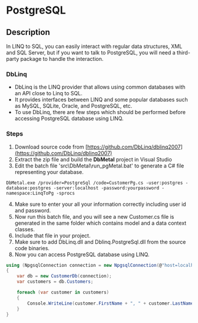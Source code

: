 # PostgreSQL

## Description

In LINQ to SQL, you can easily interact with regular data structures, XML and SQL Server, but if you want to talk to PostgreSQL, you will need a third-party package to handle the interaction.

### DbLinq

 - DbLinq is the LINQ provider that allows using common databases with an API close to Linq to SQL. 
 - It provides interfaces between LINQ and some popular databases such as MySQL, SQLite, Oracle, and PostgreSQL, etc. 
 - To use DbLinq, there are few steps which should be performed before accessing PostgreSQL database using LINQ.

### Steps

 1. Download source code from [https://github.com/DbLinq/dblinq2007](https://github.com/DbLinq/dblinq2007)
 2. Extract the zip file and build the **DbMetal** project in Visual Studio
 3. Edit the batch file 'src\DbMetal\run_pgMetal.bat' to generate a C# file representing your database.

```charp
DbMetal.exe /provider=PostgreSql /code=CustomerPg.cs -user:postgres -database:postgres -server:localhost -password:yourpassword -namespace:LinqToPg -sprocs
```
 4. Make sure to enter your all your information correctly including user id and password.
 5. Now run this batch file, and you will see a new Customer.cs file is generated in the same folder which contains model and a data context classes.
 5. Include that file in your project.
 6. Make sure to add DbLinq.dll and Dblinq.PostgreSql.dll from the source code binaries.
 7. Now you can access PostgreSQL database using LINQ.

```csharp
using (NpgsqlConnection connection = new NpgsqlConnection(@"host=localhost;database=postgres;user id=postgres;password=yourpassword;"))
{
    var db = new CustomerDb(connection);
    var customers = db.Customers;

    foreach (var customer in customers)
    {
        Console.WriteLine(customer.FirstName + ", " + customer.LastName);
    }
}

```
